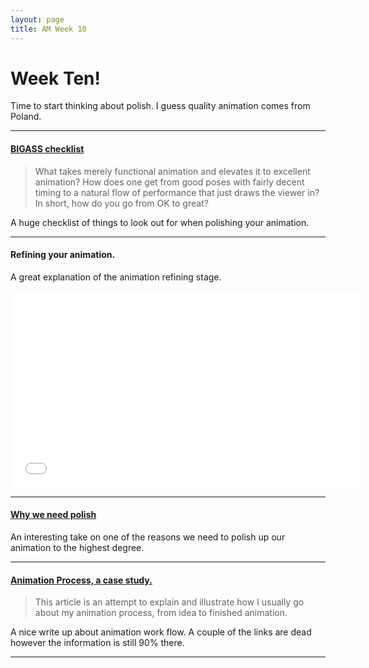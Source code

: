 ```yaml
---
layout: page
title: AM Week 10
---
```


# Week Ten!

Time to start thinking about polish. I guess quality animation comes from Poland.

----

#### [BIGASS checklist](http://www.keithlango.com/tutorials/old/popThru/polish.html)

>What takes merely functional animation and elevates it to excellent animation? How does one get from good poses with fairly decent timing to a natural flow of performance that just draws the viewer in? In short, how do you go from OK to great?

A huge checklist of things to look out for when polishing your animation.

----

#### Refining your animation.

A great explanation of the animation refining stage.

<div class="js-video [vimeo, widescreen]"><iframe width="560" height="315" src="//www.youtube-nocookie.com/embed/f3S8tM0VrbY?rel=0" frameborder="0" allowfullscreen></iframe></div>

----

#### [Why we need polish](https://vimeo.com/groups/animationcribs/forum/topic:246015)

An interesting take on one of the reasons we need to polish up our animation to the highest degree.

----

#### [Animation Process, a case study.](http://www.comet-cartoons.com/3ddocs/animprocess/)

>This article is an attempt to explain and illustrate how I usually go about my animation process, from idea to finished animation.

A nice write up about animation work flow. A couple of the links are dead however the information is still 90% there.

----